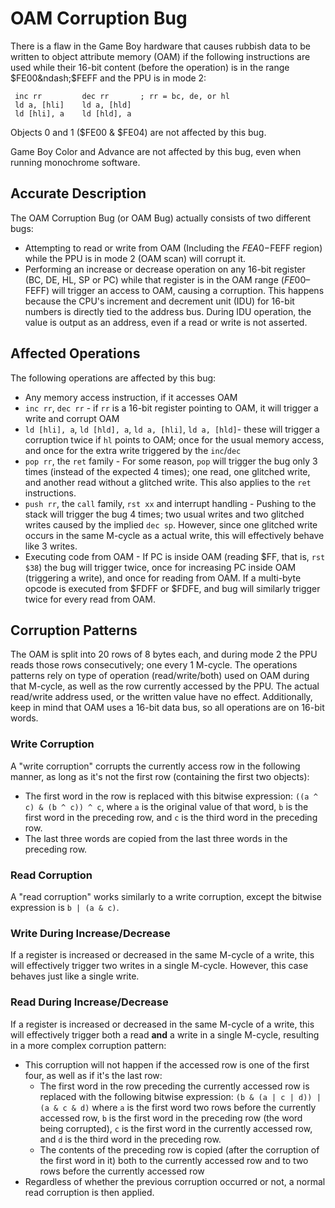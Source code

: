 # OAM Corruption Bug

There is a flaw in the Game Boy hardware that causes rubbish data to be written
to object attribute memory (OAM) if the following instructions are used while their 16-bit content
(before the operation) is in the range $FE00&ndash;$FEFF and the PPU is in mode 2:

```rgbasm
 inc rr         dec rr       ; rr = bc, de, or hl
 ld a, [hli]    ld a, [hld]
 ld [hli], a    ld [hld], a
```

Objects 0 and 1 ($FE00 & $FE04) are not affected by this bug.

Game Boy Color and Advance are not affected by this bug, even when
running monochrome software.

## Accurate Description

The OAM Corruption Bug (or OAM Bug) actually consists of two different bugs:

- Attempting to read or write from OAM (Including the $FEA0-$FEFF
  region) while the PPU is in mode 2 (OAM scan) will corrupt it.
- Performing an increase or decrease operation on any 16-bit register
  (BC, DE, HL, SP or PC) while that register is in the OAM range
  ($FE00–$FEFF) will trigger an access to OAM, causing a corruption.
  This happens because the CPU's increment and decrement unit (IDU)
  for 16-bit numbers is directly tied to the address bus.
  During IDU operation, the value is output as an address,
  even if a read or write is not asserted.

## Affected Operations

The following operations are affected by this bug:

- Any memory access instruction, if it accesses OAM
- `inc rr`, `dec rr` - if `rr` is a 16-bit register pointing to OAM,
  it will trigger a write and corrupt OAM
- `ld [hli], a`, `ld [hld], a`, `ld a, [hli]`, `ld a, [hld]`- these
  will trigger a corruption twice if `hl` points to OAM; once for the
  usual memory access, and once for the extra write triggered by the
  `inc`/`dec`
- `pop rr`, the `ret` family - For some reason, `pop` will trigger the
  bug only 3 times (instead of the expected 4 times); one read, one
  glitched write, and another read without a glitched write. This also
  applies to the `ret` instructions.
- `push rr`, the `call` family, `rst xx` and interrupt handling -
  Pushing to the stack will trigger the bug 4 times; two usual writes
  and two glitched writes caused by the implied `dec sp`. However, since one
  glitched write occurs in the same M-cycle as a actual write, this will
  effectively behave like 3 writes.
- Executing code from OAM - If PC is inside OAM (reading $FF,
  that is, `rst $38`) the bug will trigger twice, once for increasing PC
  inside OAM (triggering a write), and once for reading from OAM. If a
  multi-byte opcode is executed from $FDFF or $FDFE, and bug will
  similarly trigger twice for every read from OAM.

## Corruption Patterns

The OAM is split into 20 rows of 8 bytes each, and during mode 2 the PPU
reads those rows consecutively; one every 1 M-cycle. The operations
patterns rely on type of operation (read/write/both) used on OAM during
that M-cycle, as well as the row currently accessed by the PPU. The
actual read/write address used, or the written value have no effect.
Additionally, keep in mind that OAM uses a 16-bit data bus, so all
operations are on 16-bit words.

### Write Corruption

A "write corruption" corrupts the currently access row in the following
manner, as long as it's not the first row (containing the first two
objects):

- The first word in the row is replaced with this bitwise expression:
  `((a ^ c) & (b ^ c)) ^ c`, where `a` is the original value of that
  word, `b` is the first word in the preceding row, and `c` is the
  third word in the preceding row.
- The last three words are copied from the last three words in the
  preceding row.

### Read Corruption

A "read corruption" works similarly to a write corruption, except the
bitwise expression is `b | (a & c)`.

### Write During Increase/Decrease

If a register is increased or decreased in the same M-cycle of a write,
this will effectively trigger two writes in a single M-cycle. However,
this case behaves just like a single write.

### Read During Increase/Decrease

If a register is increased or decreased in the same M-cycle of a write,
this will effectively trigger both a read **and** a write in a single
M-cycle, resulting in a more complex corruption pattern:

- This corruption will not happen if the accessed row is one of the
  first four, as well as if it's the last row:
  - The first word in the row preceding the currently accessed row
    is replaced with the following bitwise expression:
    `(b & (a | c | d)) | (a & c & d)` where `a` is the first word
    two rows before the currently accessed row, `b` is the first
    word in the preceding row (the word being corrupted), `c` is the
    first word in the currently accessed row, and `d` is the third
    word in the preceding row.
  - The contents of the preceding row is copied (after the
    corruption of the first word in it) both to the currently
    accessed row and to two rows before the currently accessed row
- Regardless of whether the previous corruption occurred or not, a
  normal read corruption is then applied.
